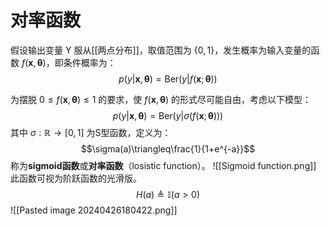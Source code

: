 # 对率函数

假设输出变量 Y 服从[[两点分布]]，取值范围为 $\{ 0,1 \}$，发生概率为输入变量的函数 $f(\mathbf{x},\mathbf{\theta})$，即条件概率为：
$$p(y|\boldsymbol{x},\boldsymbol{\theta})=\mathrm{Ber}(y|f(\boldsymbol{x};\boldsymbol{\theta}))$$

为摆脱 $0\leq f(\mathbf{x},\mathbf{\theta}) \leq 1$ 的要求，使 $f(\mathbf{x},\mathbf{\theta})$ 的形式尽可能自由，考虑以下模型：
$$p(y|\boldsymbol x,\boldsymbol\theta)=\mathrm{Ber}(y|\sigma(f(\boldsymbol x;\boldsymbol\theta)))$$
其中 $\sigma:\mathbb{R} \to [0,1]$ 为S型函数，定义为：
$$\sigma(a)\triangleq\frac{1}{1+e^{-a}}$$
称为**sigmoid函数**或**对率函数**（losistic function）。
![[Sigmoid function.png]]
此函数可视为阶跃函数的光滑版。
$$H(a)\triangleq\mathbb{I}\left(a>0\right)$$
![[Pasted image 20240426180422.png]]

